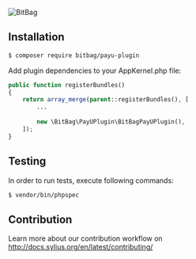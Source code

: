 ![BitBag](https://bitbag.pl/static/bitbag-logo.png)

## Installation

```bash
$ composer require bitbag/payu-plugin

```
    
Add plugin dependencies to your AppKernel.php file:

```php
public function registerBundles()
{
    return array_merge(parent::registerBundles(), [
        ...
        
        new \BitBag\PayUPlugin\BitBagPayUPlugin(),
    ]);
}
```

## Testing

In order to run tests, execute following commands:

```bash
$ vendor/bin/phpspec
```
## Contribution

Learn more about our contribution workflow on http://docs.sylius.org/en/latest/contributing/
